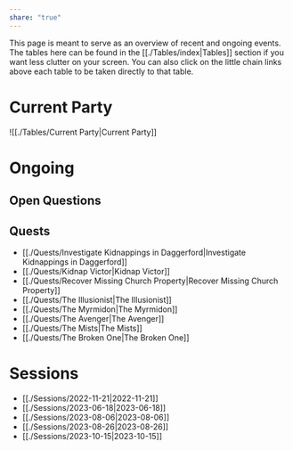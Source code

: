```yaml
---
share: "true"
---
```

This page is meant to serve as an overview of recent and ongoing events. The tables here can be found in the [[./Tables/index|Tables]] section if you want less clutter on your screen. You can also click on the little chain links above each table to be taken directly to that table.
# Current Party
![[./Tables/Current Party|Current Party]]

# Ongoing
## Open Questions

## Quests
- [[./Quests/Investigate Kidnappings in Daggerford|Investigate Kidnappings in Daggerford]]
- [[./Quests/Kidnap Victor|Kidnap Victor]]
- [[./Quests/Recover Missing Church Property|Recover Missing Church Property]]
- [[./Quests/The Illusionist|The Illusionist]]
- [[./Quests/The Myrmidon|The Myrmidon]]
- [[./Quests/The Avenger|The Avenger]]
- [[./Quests/The Mists|The Mists]]
- [[./Quests/The Broken One|The Broken One]]

# Sessions
- [[./Sessions/2022-11-21|2022-11-21]]
- [[./Sessions/2023-06-18|2023-06-18]]
- [[./Sessions/2023-08-06|2023-08-06]]
- [[./Sessions/2023-08-26|2023-08-26]]
- [[./Sessions/2023-10-15|2023-10-15]]
